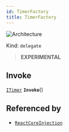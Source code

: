 ```yaml
---
id: TimerFactory
title: TimerFactory
---
```


![Architecture](https://img.shields.io/badge/architecture-new_&_old-green)

Kind: `delegate`

> **EXPERIMENTAL**

## Invoke
[`ITimer`](ITimer) **`Invoke`**()

## Referenced by
- [`ReactCoreInjection`](ReactCoreInjection)
